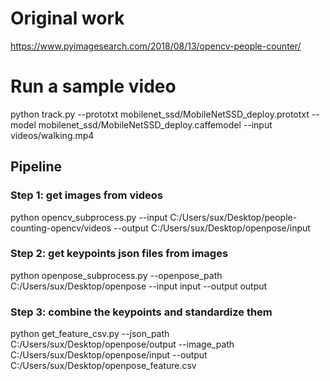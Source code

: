 # Original work
https://www.pyimagesearch.com/2018/08/13/opencv-people-counter/

# Run a sample video
python track.py --prototxt mobilenet_ssd/MobileNetSSD_deploy.prototxt --model mobilenet_ssd/MobileNetSSD_deploy.caffemodel --input videos/walking.mp4

## Pipeline 

### Step 1: get images from videos 
python opencv_subprocess.py --input C:/Users/sux/Desktop/people-counting-opencv/videos --output C:/Users/sux/Desktop/openpose/input

### Step 2: get keypoints json files from images 
python openpose_subprocess.py --openpose_path C:/Users/sux/Desktop/openpose --input input --output output

### Step 3: combine the keypoints and standardize them
python get_feature_csv.py --json_path C:/Users/sux/Desktop/openpose/output --image_path C:/Users/sux/Desktop/openpose/input --output C:/Users/sux/Desktop/openpose_feature.csv